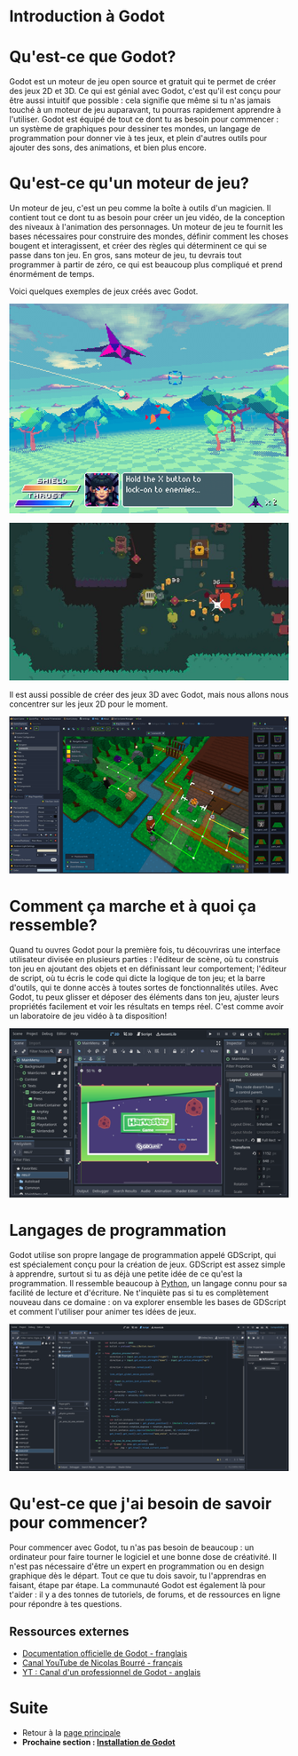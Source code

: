 # Introduction à Godot <!-- omit in toc -->

# Qu'est-ce que Godot?
Godot est un moteur de jeu open source et gratuit qui te permet de créer des jeux 2D et 3D. Ce qui est génial avec Godot, c'est qu'il est conçu pour être aussi intuitif que possible : cela signifie que même si tu n'as jamais touché à un moteur de jeu auparavant, tu pourras rapidement apprendre à l'utiliser. Godot est équipé de tout ce dont tu as besoin pour commencer : un système de graphiques pour dessiner tes mondes, un langage de programmation pour donner vie à tes jeux, et plein d'autres outils pour ajouter des sons, des animations, et bien plus encore.

# Qu'est-ce qu'un moteur de jeu?
Un moteur de jeu, c'est un peu comme la boîte à outils d'un magicien. Il contient tout ce dont tu as besoin pour créer un jeu vidéo, de la conception des niveaux à l'animation des personnages. Un moteur de jeu te fournit les bases nécessaires pour construire des mondes, définir comment les choses bougent et interagissent, et créer des règles qui déterminent ce qui se passe dans ton jeu. En gros, sans moteur de jeu, tu devrais tout programmer à partir de zéro, ce qui est beaucoup plus compliqué et prend énormément de temps.

Voici quelques exemples de jeux créés avec Godot.

![alt text](assets/introduction_ex_zodiac.png)

![alt text](assets/introduction_helms_of_fury.jpg)

Il est aussi possible de créer des jeux 3D avec Godot, mais nous allons nous concentrer sur les jeux 2D pour le moment.

![alt text](assets/introduction_rpg_in_a_box.png)

# Comment ça marche et à quoi ça ressemble?
Quand tu ouvres Godot pour la première fois, tu découvriras une interface utilisateur divisée en plusieurs parties : l'éditeur de scène, où tu construis ton jeu en ajoutant des objets et en définissant leur comportement; l'éditeur de script, où tu écris le code qui dicte la logique de ton jeu; et la barre d'outils, qui te donne accès à toutes sortes de fonctionnalités utiles. Avec Godot, tu peux glisser et déposer des éléments dans ton jeu, ajuster leurs propriétés facilement et voir les résultats en temps réel. C'est comme avoir un laboratoire de jeu vidéo à ta disposition!

![alt text](assets/key_concepts_main_menu.webp)

# Langages de programmation
Godot utilise son propre langage de programmation appelé GDScript, qui est spécialement conçu pour la création de jeux. GDScript est assez simple à apprendre, surtout si tu as déjà une petite idée de ce qu'est la programmation. Il ressemble beaucoup à [Python](https://openclassrooms.com/fr/courses/7168871-apprenez-les-bases-du-langage-python), un langage connu pour sa facilité de lecture et d'écriture. Ne t'inquiète pas si tu es complètement nouveau dans ce domaine : on va explorer ensemble les bases de GDScript et comment l'utiliser pour animer tes idées de jeux.

![alt text](assets/Godot_v4.2-stable_mono_win64_Zz0SuNSp6J.png)

# Qu'est-ce que j'ai besoin de savoir pour commencer?
Pour commencer avec Godot, tu n'as pas besoin de beaucoup : un ordinateur pour faire tourner le logiciel et une bonne dose de créativité. Il n'est pas nécessaire d'être un expert en programmation ou en design graphique dès le départ. Tout ce que tu dois savoir, tu l'apprendras en faisant, étape par étape. La communauté Godot est également là pour t'aider : il y a des tonnes de tutoriels, de forums, et de ressources en ligne pour répondre à tes questions.

## Ressources externes
- [Documentation officielle de Godot - franglais](https://docs.godotengine.org/fr/latest/getting_started/introduction/)
- [Canal YouTube de Nicolas Bourré - français](https://www.youtube.com/@NicolasBourre)
- [YT : Canal d'un professionnel de Godot - anglais](https://www.youtube.com/@uheartbeast)

# Suite
- Retour à la [page principale](../readme.md)
- **Prochaine section : [Installation de Godot](../02-Installation/readme.md)**
